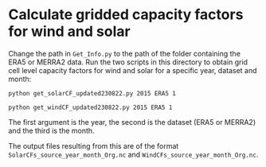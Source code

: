 # Calculate gridded capacity factors for wind and solar

Change the path in ```Get_Info.py``` to the path of the folder containing the ERA5 or MERRA2 data.
Run the two scripts in this directory to obtain grid cell level capacity factors for wind and solar for a specific year, dataset and month:

```python get_solarCF_updated230822.py 2015 ERA5 1```

```python get_windCF_updated230822.py 2015 ERA5 1```

The first argument is the year, the second is the dataset (ERA5 or MERRA2) and the third is the month.

The output files resulting from this are of the format ```SolarCFs_source_year_month_Org.nc``` and ```WindCFs_source_year_month_Org.nc```. 